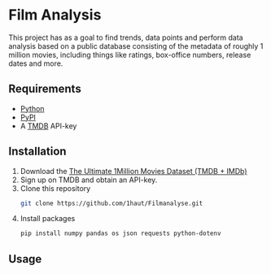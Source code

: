 # Film Analysis

This project has as a goal to find trends, data points and perform data analysis based on a public database consisting of the metadata of roughly 1 million movies, including things like ratings, box-office numbers, release dates and more.

## Requirements
- [Python](https://www.python.org/)
- [PyPI](https://pypi.org/)
- A [TMDB](https://developer.themoviedb.org/reference/intro/getting-started) API-key

## Installation
1. Download the [The Ultimate 1Million Movies Dataset (TMDB + IMDb)](https://www.kaggle.com/datasets/alanvourch/tmdb-movies-daily-updates)
2. Sign up on TMDB and obtain an API-key.
3. Clone this repository
   ```bash
   git clone https://github.com/1haut/Filmanalyse.git
   ```
4. Install packages
   ```bash
   pip install numpy pandas os json requests python-dotenv
   ```
## Usage


